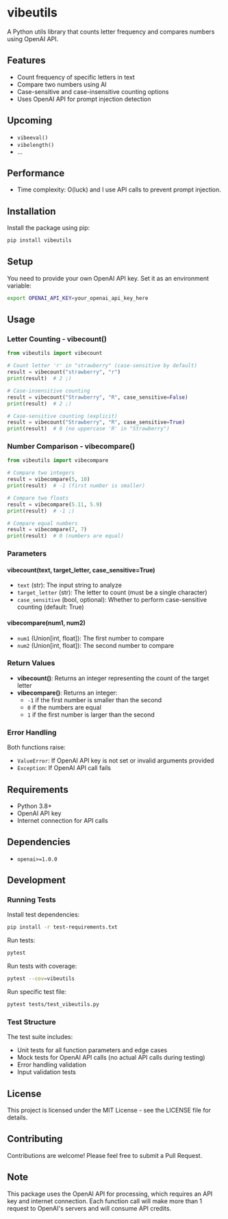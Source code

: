# vibeutils

A Python utils library that counts letter frequency and compares numbers using OpenAI API.

## Features

- Count frequency of specific letters in text
- Compare two numbers using AI
- Case-sensitive and case-insensitive counting options
- Uses OpenAI API for prompt injection detection

## Upcoming

* `vibeeval()`
* `vibelength()`
* ...

## Performance

- Time complexity: O(luck) and I use API calls to prevent prompt injection.

## Installation

Install the package using pip:

```bash
pip install vibeutils
```

## Setup

You need to provide your own OpenAI API key. Set it as an environment variable:

```bash
export OPENAI_API_KEY=your_openai_api_key_here
```

## Usage

### Letter Counting - vibecount()

```python
from vibeutils import vibecount

# Count letter 'r' in "strawberry" (case-sensitive by default)
result = vibecount("strawberry", "r")
print(result)  # 2 ;)

# Case-insensitive counting
result = vibecount("Strawberry", "R", case_sensitive=False)
print(result)  # 2 ;)

# Case-sensitive counting (explicit)
result = vibecount("Strawberry", "R", case_sensitive=True)
print(result)  # 0 (no uppercase 'R' in "Strawberry")
```

### Number Comparison - vibecompare()

```python
from vibeutils import vibecompare

# Compare two integers
result = vibecompare(5, 10)
print(result)  # -1 (first number is smaller)

# Compare two floats
result = vibecompare(5.11, 5.9)
print(result)  # -1 ;)

# Compare equal numbers
result = vibecompare(7, 7)
print(result)  # 0 (numbers are equal)
```

### Parameters

#### vibecount(text, target_letter, case_sensitive=True)
- `text` (str): The input string to analyze
- `target_letter` (str): The letter to count (must be a single character)
- `case_sensitive` (bool, optional): Whether to perform case-sensitive counting (default: True)

#### vibecompare(num1, num2)
- `num1` (Union[int, float]): The first number to compare
- `num2` (Union[int, float]): The second number to compare

### Return Values

- **vibecount()**: Returns an integer representing the count of the target letter
- **vibecompare()**: Returns an integer:
  - `-1` if the first number is smaller than the second
  - `0` if the numbers are equal
  - `1` if the first number is larger than the second

### Error Handling

Both functions raise:
- `ValueError`: If OpenAI API key is not set or invalid arguments provided
- `Exception`: If OpenAI API call fails

## Requirements

- Python 3.8+
- OpenAI API key
- Internet connection for API calls

## Dependencies

- `openai>=1.0.0`

## Development

### Running Tests

Install test dependencies:
```bash
pip install -r test-requirements.txt
```

Run tests:
```bash
pytest
```

Run tests with coverage:
```bash
pytest --cov=vibeutils
```

Run specific test file:
```bash
pytest tests/test_vibeutils.py
```

### Test Structure

The test suite includes:
- Unit tests for all function parameters and edge cases
- Mock tests for OpenAI API calls (no actual API calls during testing)
- Error handling validation
- Input validation tests

## License

This project is licensed under the MIT License - see the LICENSE file for details.

## Contributing

Contributions are welcome! Please feel free to submit a Pull Request.

## Note

This package uses the OpenAI API for processing, which requires an API key and internet connection. Each function call will make more than 1 request to OpenAI's servers and will consume API credits.
